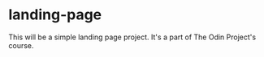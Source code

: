 # landing-page
This will be a simple landing page project.
It's a part of The Odin Project's course.